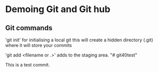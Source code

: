 
# Demoing Git and Git hub

## Git commands

'git init' for initialising a local git this will create a hidden directory (.git) where it will store your commits

'git add <filename or .>' adds to the staging area.  "# git40test" 


This is a test commit.
